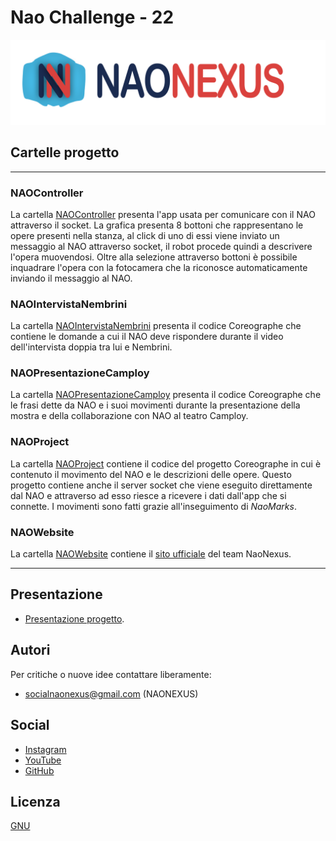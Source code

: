 # Nao Challenge - 22

![alt text](https://github.com/NaoNexus/ChallengeNao22/blob/main/images/logo_con_scritta.png)

## Cartelle progetto
---

### NAOController

La cartella [NAOController](https://github.com/NaoNexus/ChallengeNao22/tree/main/NAOController) presenta l'app usata per comunicare con il NAO attraverso il socket. La grafica presenta 8 bottoni che rappresentano le opere presenti nella stanza, al click di uno di essi viene inviato un messaggio al NAO attraverso socket, il robot procede quindi a descrivere l'opera muovendosi. Oltre alla selezione attraverso bottoni è possibile inquadrare l'opera con la fotocamera che la riconosce automaticamente inviando il messaggio al NAO.

### NAOIntervistaNembrini

La cartella [NAOIntervistaNembrini](https://github.com/NaoNexus/ChallengeNao22/tree/main/NAOIntervistaNembrini) presenta il codice Coreographe che contiene le domande a cui il NAO deve rispondere durante il video dell'intervista doppia tra lui e Nembrini.

### NAOPresentazioneCamploy

La cartella [NAOPresentazioneCamploy](https://github.com/NaoNexus/ChallengeNao22/tree/main/NAOPresentazioneCamploy) presenta il codice Coreographe che le frasi dette da NAO e i suoi movimenti durante la presentazione della mostra e della collaborazione con NAO al teatro Camploy.

### NAOProject

La cartella [NAOProject](https://github.com/NaoNexus/ChallengeNao22/tree/main/NAOProject) contiene il codice del progetto Coreographe in cui è contenuto il movimento del NAO e le descrizioni delle opere. Questo progetto contiene anche il server socket che viene eseguito direttamente dal NAO e attraverso ad esso riesce a ricevere i dati dall'app che si connette. I movimenti sono fatti grazie all'inseguimento di _NaoMarks_.

### NAOWebsite

La cartella [NAOWebsite](https://github.com/NaoNexus/ChallengeNao22/tree/main/NAOWebsite) contiene il [sito ufficiale](https://naonexus.altervista.org) del team NaoNexus.

---

## Presentazione

* [Presentazione progetto](https://prezi.com/view/JCXqwu2kiO8rEDcvFwbF/).

## Autori

Per critiche o nuove idee contattare liberamente:

* socialnaonexus@gmail.com (NAONEXUS)

## Social

* [Instagram](https://www.instagram.com/naonexus/)
* [YouTube](https://www.youtube.com/channel/UCGr9x7Fr44V628GJXwMe4Pg/videos)
* [GitHub](https://github.com/NaoNexus/ChallengeNao22)

## Licenza

[GNU](https://www.gnu.org/licenses/gpl-3.0.html)
